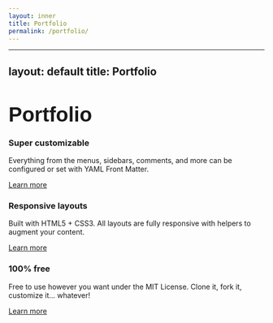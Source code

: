 ```yaml
---
layout: inner
title: Portfolio
permalink: /portfolio/
---
```


---
layout: default
title: Portfolio
---

<div class="container" style="margin-top: 50px;">

  <!-- Title Section -->
  <div class="row">
    <div class="col-12">
      <div style="font-size:40px; font-family: 'Source Sans 3', sans-serif; font-weight: bold; margin-bottom: 10px;">
        Portfolio
      </div>
    </div>
  </div>

<section id="features">
  <div class="container">
    <div class="feature">
      <i class="fa fa-wrench feature-icon"></i>
      <h3>Super customizable</h3>
      <p>Everything from the menus, sidebars, comments, and more can be configured or set with YAML Front Matter.</p>
      <a href="#" class="btn">Learn more</a>
    </div>
    <div class="feature">
      <i class="fa fa-desktop feature-icon"></i>
      <h3>Responsive layouts</h3>
      <p>Built with HTML5 + CSS3. All layouts are fully responsive with helpers to augment your content.</p>
      <a href="#" class="btn">Learn more</a>
    </div>
    <div class="feature">
      <i class="fa fa-copyright feature-icon"></i>
      <h3>100% free</h3>
      <p>Free to use however you want under the MIT License. Clone it, fork it, customize it... whatever!</p>
      <a href="#" class="btn">Learn more</a>
    </div>
  </div>
</section>
